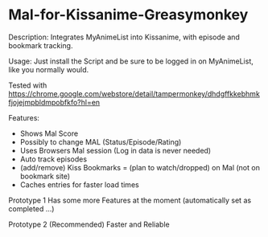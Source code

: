 # Mal-for-Kissanime-Greasymonkey

Description:
Integrates MyAnimeList into Kissanime, with episode and bookmark tracking.

Usage: Just install the Script and be sure to be logged in on MyAnimeList, like you normally would.

Tested with https://chrome.google.com/webstore/detail/tampermonkey/dhdgffkkebhmkfjojejmpbldmpobfkfo?hl=en

Features:
- Shows Mal Score
- Possibly to change MAL (Status/Episode/Rating)
- Uses Browsers Mal session (Log in data is never needed)
- Auto track episodes
- (add/remove) Kiss Bookmarks = (plan to watch/dropped) on Mal (not on bookmark site)
- Caches entries for faster load times

Prototype 1
Has some more Features at the moment (automatically set as completed ...)

Prototype 2 (Recommended)
Faster and Reliable
